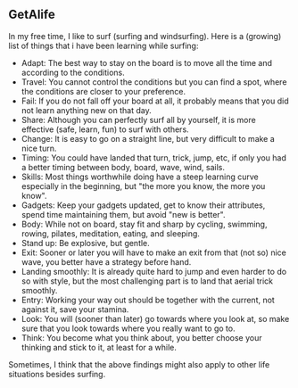 ## GetAlife

In my free time, I like to surf (surfing and windsurfing). Here is a (growing) list of things that i have been learning while surfing:

* Adapt: The best way to stay on the board is to move all the time and according to the conditions.
* Travel: You cannot control the conditions but you can find a spot, where the conditions are closer to your preference.
* Fail: If you do not fall off your board at all, it probably means that you did not learn anything new on that day.
* Share: Although you can perfectly surf all by yourself, it is more effective (safe, learn, fun) to surf with others.
* Change: It is easy to go on a straight line, but very difficult to make a nice turn.
* Timing: You could have landed that turn, trick, jump, etc, if only you had a better timing between body, board, wave, wind, sails.
* Skills: Most things worthwhile doing have a steep learning curve especially in the beginning, but "the more you know, the more you know".
* Gadgets: Keep your gadgets updated, get to know their attributes, spend time maintaining them, but avoid "new is better".
* Body: While not on board, stay fit and sharp by cycling, swimming, rowing, pilates, meditation, eating, and sleeping.
* Stand up: Be explosive, but gentle.
* Exit: Sooner or later you will have to make an exit from that (not so) nice wave, you better have a strategy before hand.
* Landing smoothly: It is already quite hard to jump and even harder to do so with style, but the most challenging part is to land that aerial trick smoothly.
* Entry: Working your way out should be together with the current, not against it, save your stamina. 
* Look: You will (sooner than later) go towards where you look at, so make sure that you look towards where you really want to go to.
* Think: You become what you think about, you better choose your thinking and stick to it, at least for a while.

Sometimes, I think that the above findings might also apply to other life situations besides surfing.

